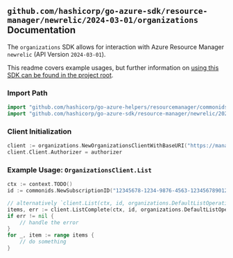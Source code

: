 
## `github.com/hashicorp/go-azure-sdk/resource-manager/newrelic/2024-03-01/organizations` Documentation

The `organizations` SDK allows for interaction with Azure Resource Manager `newrelic` (API Version `2024-03-01`).

This readme covers example usages, but further information on [using this SDK can be found in the project root](https://github.com/hashicorp/go-azure-sdk/tree/main/docs).

### Import Path

```go
import "github.com/hashicorp/go-azure-helpers/resourcemanager/commonids"
import "github.com/hashicorp/go-azure-sdk/resource-manager/newrelic/2024-03-01/organizations"
```


### Client Initialization

```go
client := organizations.NewOrganizationsClientWithBaseURI("https://management.azure.com")
client.Client.Authorizer = authorizer
```


### Example Usage: `OrganizationsClient.List`

```go
ctx := context.TODO()
id := commonids.NewSubscriptionID("12345678-1234-9876-4563-123456789012")

// alternatively `client.List(ctx, id, organizations.DefaultListOperationOptions())` can be used to do batched pagination
items, err := client.ListComplete(ctx, id, organizations.DefaultListOperationOptions())
if err != nil {
	// handle the error
}
for _, item := range items {
	// do something
}
```
